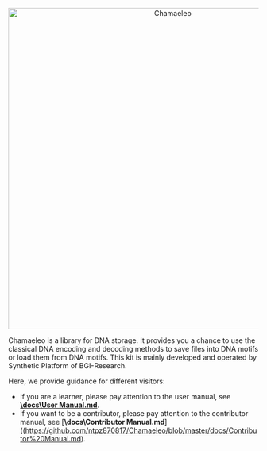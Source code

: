 <p align="center">
<img src="https://github.com/ntpz870817/Chamaeleo/blob/master/images/logo.png" alt="Chamaeleo" title="Chamaeleo" width="646"/>
</p>
Chamaeleo is a library for DNA storage.
It provides you a chance to use the classical DNA encoding and decoding methods to save files into DNA motifs or load them from DNA motifs.
This kit is mainly developed and operated by Synthetic Platform of BGI-Research.


Here, we provide guidance for different visitors:

- If you are a learner, please pay attention to the user manual, see [**\docs\User Manual.md**](https://github.com/ntpz870817/Chamaeleo/blob/master/docs/User%20Manual.md).
- If you want to be a contributor, please pay attention to the contributor manual, see [**\docs\Contributor Manual.md**]((https://github.com/ntpz870817/Chamaeleo/blob/master/docs/Contributor%20Manual.md).